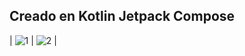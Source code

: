## Creado en Kotlin Jetpack Compose

| ![1](https://github.com/user-attachments/assets/995c3a61-ad2e-401e-b39a-03eff1989dc3) | ![2](https://github.com/user-attachments/assets/a1131c2f-8988-4a2c-8ee1-48141b15d7fb) |
